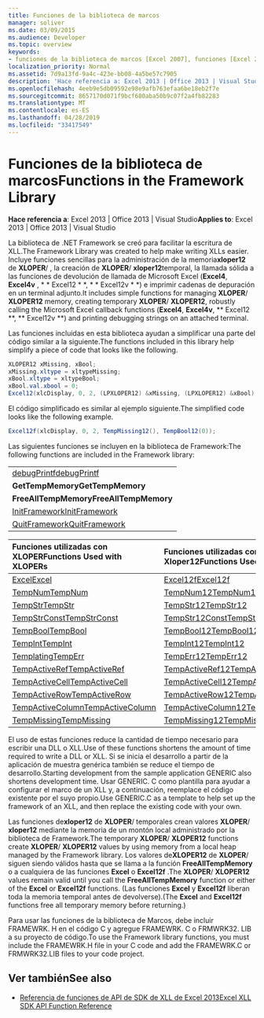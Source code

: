 ```yaml
---
title: Funciones de la biblioteca de marcos
manager: soliver
ms.date: 03/09/2015
ms.audience: Developer
ms.topic: overview
keywords:
- funciones de la biblioteca de marcos [Excel 2007], funciones [Excel 2007], biblioteca de marcos
localization_priority: Normal
ms.assetid: 7d9a13fd-9a4c-423e-bb08-4a5be57c7905
description: 'Hace referencia a: Excel 2013 | Office 2013 | Visual Studio'
ms.openlocfilehash: 4eeb9e5db09592e98e9afb763efaa6be18eb2f7e
ms.sourcegitcommit: 8657170d071f9bcf680aba50b9c07f2a4fb82283
ms.translationtype: MT
ms.contentlocale: es-ES
ms.lasthandoff: 04/28/2019
ms.locfileid: "33417549"
---
```

# <a name="functions-in-the-framework-library"></a><span data-ttu-id="12409-104">Funciones de la biblioteca de marcos</span><span class="sxs-lookup"><span data-stu-id="12409-104">Functions in the Framework Library</span></span>

<span data-ttu-id="12409-105">**Hace referencia a**: Excel 2013 | Office 2013 | Visual Studio</span><span class="sxs-lookup"><span data-stu-id="12409-105">**Applies to**: Excel 2013 | Office 2013 | Visual Studio</span></span> 
  
<span data-ttu-id="12409-106">La biblioteca de .NET Framework se creó para facilitar la escritura de XLL.</span><span class="sxs-lookup"><span data-stu-id="12409-106">The Framework Library was created to help make writing XLLs easier.</span></span> <span data-ttu-id="12409-107">Incluye funciones sencillas para la administración de la memoria**xloper12** de **XLOPER**/ , la creación de **XLOPER**/ **xloper12**temporal, la llamada sólida a las funciones de devolución de llamada de Microsoft Excel (**Excel4**, **Excel4v** , \* \* Excel12 \* \*, \* \* Excel12v \* \*) e imprimir cadenas de depuración en un terminal adjunto.</span><span class="sxs-lookup"><span data-stu-id="12409-107">It includes simple functions for managing **XLOPER**/ **XLOPER12** memory, creating temporary **XLOPER**/ **XLOPER12**, robustly calling the Microsoft Excel callback functions (**Excel4**, **Excel4v**, \*\* Excel12 \*\*, \*\* Excel12v \*\*) and printing debugging strings on an attached terminal.</span></span>
  
<span data-ttu-id="12409-108">Las funciones incluidas en esta biblioteca ayudan a simplificar una parte del código similar a la siguiente.</span><span class="sxs-lookup"><span data-stu-id="12409-108">The functions included in this library help simplify a piece of code that looks like the following.</span></span>
  
```cs
XLOPER12 xMissing, xBool;
xMissing.xltype = xltypeMissing;
xBool.xltype = xltypeBool;
xBool.val.xbool = 0;
Excel12(xlcDisplay, 0, 2, (LPXLOPER12) &xMissing, (LPXLOPER12) &xBool);
```

<span data-ttu-id="12409-109">El código simplificado es similar al ejemplo siguiente.</span><span class="sxs-lookup"><span data-stu-id="12409-109">The simplified code looks like the following example.</span></span>
  
```cs
Excel12f(xlcDisplay, 0, 2, TempMissing12(), TempBool12(0));
```

<span data-ttu-id="12409-110">Las siguientes funciones se incluyen en la biblioteca de Framework:</span><span class="sxs-lookup"><span data-stu-id="12409-110">The following functions are included in the Framework library:</span></span>
  
||
|:-----|
|[<span data-ttu-id="12409-111">debugPrintf</span><span class="sxs-lookup"><span data-stu-id="12409-111">debugPrintf</span></span>](debugprintf.md) <br/> |
|<span data-ttu-id="12409-112">**GetTempMemory**</span><span class="sxs-lookup"><span data-stu-id="12409-112">**GetTempMemory**</span></span> <br/> |
|<span data-ttu-id="12409-113">**FreeAllTempMemory**</span><span class="sxs-lookup"><span data-stu-id="12409-113">**FreeAllTempMemory**</span></span> <br/> |
|[<span data-ttu-id="12409-114">InitFramework</span><span class="sxs-lookup"><span data-stu-id="12409-114">InitFramework</span></span>](initframework.md) <br/> |
|[<span data-ttu-id="12409-115">QuitFramework</span><span class="sxs-lookup"><span data-stu-id="12409-115">QuitFramework</span></span>](quitframework.md) <br/> |
   
|<span data-ttu-id="12409-116">**Funciones utilizadas con XLOPER**</span><span class="sxs-lookup"><span data-stu-id="12409-116">**Functions Used with XLOPERs**</span></span>|<span data-ttu-id="12409-117">**Funciones utilizadas con Xloper12**</span><span class="sxs-lookup"><span data-stu-id="12409-117">**Functions Used with XLOPER12s**</span></span>|
|:-----|:-----|
|[<span data-ttu-id="12409-118">Excel</span><span class="sxs-lookup"><span data-stu-id="12409-118">Excel</span></span>](excel-excel12f.md) <br/> |[<span data-ttu-id="12409-119">Excel12f</span><span class="sxs-lookup"><span data-stu-id="12409-119">Excel12f</span></span>](excel-excel12f.md) <br/> |
|[<span data-ttu-id="12409-120">TempNum</span><span class="sxs-lookup"><span data-stu-id="12409-120">TempNum</span></span>](tempnum-tempnum12.md) <br/> |[<span data-ttu-id="12409-121">TempNum12</span><span class="sxs-lookup"><span data-stu-id="12409-121">TempNum12</span></span>](tempnum-tempnum12.md) <br/> |
|[<span data-ttu-id="12409-122">TempStr</span><span class="sxs-lookup"><span data-stu-id="12409-122">TempStr</span></span>](tempstr.md) <br/> |[<span data-ttu-id="12409-123">TempStr12</span><span class="sxs-lookup"><span data-stu-id="12409-123">TempStr12</span></span>](tempstrconst-tempstr12.md) <br/> |
|[<span data-ttu-id="12409-124">TempStrConst</span><span class="sxs-lookup"><span data-stu-id="12409-124">TempStrConst</span></span>](tempstrconst-tempstr12.md) <br/> |[<span data-ttu-id="12409-125">TempStr12Const</span><span class="sxs-lookup"><span data-stu-id="12409-125">TempStr12Const</span></span>](tempstrconst-tempstr12.md) <br/> |
|[<span data-ttu-id="12409-126">TempBool</span><span class="sxs-lookup"><span data-stu-id="12409-126">TempBool</span></span>](tempbool-tempbool12.md) <br/> |[<span data-ttu-id="12409-127">TempBool12</span><span class="sxs-lookup"><span data-stu-id="12409-127">TempBool12</span></span>](tempbool-tempbool12.md) <br/> |
|[<span data-ttu-id="12409-128">TempInt</span><span class="sxs-lookup"><span data-stu-id="12409-128">TempInt</span></span>](tempint-tempint12.md) <br/> |[<span data-ttu-id="12409-129">TempInt12</span><span class="sxs-lookup"><span data-stu-id="12409-129">TempInt12</span></span>](tempint-tempint12.md) <br/> |
|[<span data-ttu-id="12409-130">Templating</span><span class="sxs-lookup"><span data-stu-id="12409-130">TempErr</span></span>](temperr-temperr12.md) <br/> |[<span data-ttu-id="12409-131">TempErr12</span><span class="sxs-lookup"><span data-stu-id="12409-131">TempErr12</span></span>](temperr-temperr12.md) <br/> |
|[<span data-ttu-id="12409-132">TempActiveRef</span><span class="sxs-lookup"><span data-stu-id="12409-132">TempActiveRef</span></span>](tempactiveref-tempactiveref12.md) <br/> |[<span data-ttu-id="12409-133">TempActiveRef12</span><span class="sxs-lookup"><span data-stu-id="12409-133">TempActiveRef12</span></span>](tempactiveref-tempactiveref12.md) <br/> |
|[<span data-ttu-id="12409-134">TempActiveCell</span><span class="sxs-lookup"><span data-stu-id="12409-134">TempActiveCell</span></span>](tempactivecell-tempactivecell12.md) <br/> |[<span data-ttu-id="12409-135">TempActiveCell12</span><span class="sxs-lookup"><span data-stu-id="12409-135">TempActiveCell12</span></span>](tempactivecell-tempactivecell12.md) <br/> |
|[<span data-ttu-id="12409-136">TempActiveRow</span><span class="sxs-lookup"><span data-stu-id="12409-136">TempActiveRow</span></span>](tempactiverow-tempactiverow12.md) <br/> |[<span data-ttu-id="12409-137">TempActiveRow12</span><span class="sxs-lookup"><span data-stu-id="12409-137">TempActiveRow12</span></span>](tempactiverow-tempactiverow12.md) <br/> |
|[<span data-ttu-id="12409-138">TempActiveColumn</span><span class="sxs-lookup"><span data-stu-id="12409-138">TempActiveColumn</span></span>](tempactivecolumn-tempactivecolumn12.md) <br/> |[<span data-ttu-id="12409-139">TempActiveColumn12</span><span class="sxs-lookup"><span data-stu-id="12409-139">TempActiveColumn12</span></span>](tempactivecolumn-tempactivecolumn12.md) <br/> |
|[<span data-ttu-id="12409-140">TempMissing</span><span class="sxs-lookup"><span data-stu-id="12409-140">TempMissing</span></span>](tempmissing-tempmissing12.md) <br/> |[<span data-ttu-id="12409-141">TempMissing12</span><span class="sxs-lookup"><span data-stu-id="12409-141">TempMissing12</span></span>](tempmissing-tempmissing12.md) <br/> |
   
<span data-ttu-id="12409-142">El uso de estas funciones reduce la cantidad de tiempo necesario para escribir una DLL o XLL.</span><span class="sxs-lookup"><span data-stu-id="12409-142">Use of these functions shortens the amount of time required to write a DLL or XLL.</span></span> <span data-ttu-id="12409-143">Si se inicia el desarrollo a partir de la aplicación de muestra genérica también se reduce el tiempo de desarrollo.</span><span class="sxs-lookup"><span data-stu-id="12409-143">Starting development from the sample application GENERIC also shortens development time.</span></span> <span data-ttu-id="12409-144">Usar GENERIC. C como plantilla para ayudar a configurar el marco de un XLL y, a continuación, reemplace el código existente por el suyo propio.</span><span class="sxs-lookup"><span data-stu-id="12409-144">Use GENERIC.C as a template to help set up the framework of an XLL, and then replace the existing code with your own.</span></span>
  
<span data-ttu-id="12409-145">Las funciones de**xloper12** de **XLOPER**/ temporales crean valores **XLOPER**/ **xloper12** mediante la memoria de un montón local administrado por la biblioteca de Framework.</span><span class="sxs-lookup"><span data-stu-id="12409-145">The temporary **XLOPER**/ **XLOPER12** functions create **XLOPER**/ **XLOPER12** values by using memory from a local heap managed by the Framework library.</span></span> <span data-ttu-id="12409-146">Los valores de**XLOPER12** de **XLOPER**/ siguen siendo válidos hasta que se llama a la función **FreeAllTempMemory** o a cualquiera de las funciones **Excel** o **Excel12f** .</span><span class="sxs-lookup"><span data-stu-id="12409-146">The **XLOPER**/ **XLOPER12** values remain valid until you call the **FreeAllTempMemory** function or either of the **Excel** or **Excel12f** functions.</span></span> <span data-ttu-id="12409-147">(Las funciones **Excel** y **Excel12f** liberan toda la memoria temporal antes de devolverse).</span><span class="sxs-lookup"><span data-stu-id="12409-147">(The **Excel** and **Excel12f** functions free all temporary memory before returning.)</span></span> 
  
<span data-ttu-id="12409-148">Para usar las funciones de la biblioteca de Marcos, debe incluir FRAMEWRK. H en el código C y agregue FRAMEWRK. C o FRMWRK32. LIB a su proyecto de código.</span><span class="sxs-lookup"><span data-stu-id="12409-148">To use the Framework library functions, you must include the FRAMEWRK.H file in your C code and add the FRAMEWRK.C or FRMWRK32.LIB files to your code project.</span></span>
  
## <a name="see-also"></a><span data-ttu-id="12409-149">Ver también</span><span class="sxs-lookup"><span data-stu-id="12409-149">See also</span></span>

- [<span data-ttu-id="12409-150">Referencia de funciones de API de SDK de XLL de Excel 2013</span><span class="sxs-lookup"><span data-stu-id="12409-150">Excel XLL SDK API Function Reference</span></span>](excel-xll-sdk-api-function-reference.md)

